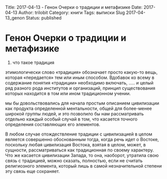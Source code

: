 ﻿Title: 2017-04-13 - Генон  Очерки о традиции и метафизике
Date: 2017-04-13
Author: trilobit
Category: книги
Tags: выписки
Slug 2017-04-13_genon
Status: published

Генон  Очерки о традиции и метафизике
=====================================

1) что такое традиция

этимологически слово «традиция» обозначает просто какую-то вещь, которая «передается» 
тем или иным способом. Вдобавок ко всему в содержание понятия «традиции» необходимо включать, 
..... и целый ряд разного рода институтов и организаций, принцип существования которых 
находится в том или ином традиционном учении.

мы бы довольствовались для начала простым описанием цивилизации как продукта определенной
ментальности, общей для более-менее широкой группы людей, и это позволило бы нам рассматривать 
отдельно каждый особый случай в том, что касается точного определения составляющих его элементов.

В любом случае отождествление традиции с цивилизацией в целом является совершенно 
обоснованным тогда, когда речь идет о Востоке, поскольку любая цивилизация Востока, взятая в 
целом, может, в сущности, рассматриваться как традиционная по своему характеру. Что же 
касается цивилизации Запада, то она, наоборот, утратила свою связь с традицией, можно сказать, 
полностью, если не считать религиозного элемента, который лишь в самой незначительной 
степени эту связь еще сохраняет. 